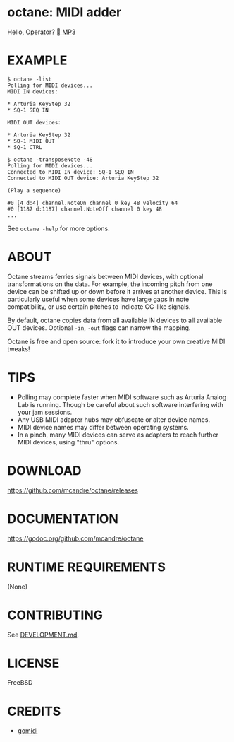 # octane: MIDI adder

Hello, Operator? [🎵 MP3](https://raw.githubusercontent.com/mcandre/octane/master/hello-operator.mp3)

# EXAMPLE

```console
$ octane -list
Polling for MIDI devices...
MIDI IN devices:

* Arturia KeyStep 32
* SQ-1 SEQ IN

MIDI OUT devices:

* Arturia KeyStep 32
* SQ-1 MIDI OUT
* SQ-1 CTRL

$ octane -transposeNote -48
Polling for MIDI devices...
Connected to MIDI IN device: SQ-1 SEQ IN
Connected to MIDI OUT device: Arturia KeyStep 32

(Play a sequence)

#0 [4 d:4] channel.NoteOn channel 0 key 48 velocity 64
#0 [1187 d:1187] channel.NoteOff channel 0 key 48
...
```

See `octane -help` for more options.

# ABOUT

Octane streams ferries signals between MIDI devices, with optional transformations on the data. For example, the incoming pitch from one device can be shifted up or down before it arrives at another device. This is particularly useful when some devices have large gaps in note compatibility, or use certain pitches to indicate CC-like signals.

By default, octane copies data from all available IN devices to all available OUT devices. Optional `-in`, `-out` flags can narrow the mapping.

Octane is free and open source: fork it to introduce your own creative MIDI tweaks!

# TIPS

* Polling may complete faster when MIDI software such as Arturia Analog Lab is running. Though be careful about such software interfering with your jam sessions.
* Any USB MIDI adapter hubs may obfuscate or alter device names.
* MIDI device names may differ between operating systems.
* In a pinch, many MIDI devices can serve as adapters to reach further MIDI devices, using "thru" options.

# DOWNLOAD

https://github.com/mcandre/octane/releases

# DOCUMENTATION

https://godoc.org/github.com/mcandre/octane

# RUNTIME REQUIREMENTS

(None)

# CONTRIBUTING

See [DEVELOPMENT.md](DEVELOPMENT.md).

# LICENSE

FreeBSD

# CREDITS

* [gomidi](https://gitlab.com/gomidi)
